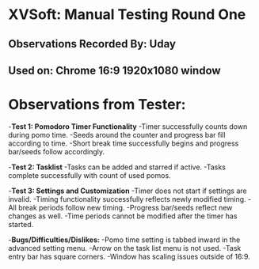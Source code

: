 # XVSoft: Manual Testing Round One

## Observations Recorded By: Uday
## Used on: Chrome 16:9 1920x1080 window

# Observations from Tester:
-**Test 1: Pomodoro Timer Functionality**
    -Timer successfully counts down during pomo time.
    -Seeds around the counter and progress bar fill according to time.
    -Short break time successfully begins and progress bar/seeds follow accordingly.

-**Test 2: Tasklist**
    -Tasks can be added and starred if active.
    -Tasks complete successfully with count of used pomos.

-**Test 3: Settings and Customization**
    -Timer does not start if settings are invalid.
    -Timing functionality successfully reflects newly modified timing.
    -All break periods follow new timing.
    -Progress bar/seeds reflect new changes as well.
    -Time periods cannot be modified after the timer has started.

-**Bugs/Difficulties/Dislikes:**
    -Pomo time setting is tabbed inward in the advanced setting menu.
    -Arrow on the task list menu is not used.
    -Task entry bar has square corners.
    -Window has scaling issues outside of 16:9.

